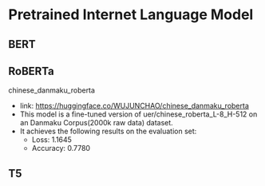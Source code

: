 # Pretrained Internet Language Model

## BERT

## RoBERTa

chinese_danmaku_roberta
- link: https://huggingface.co/WUJUNCHAO/chinese_danmaku_roberta
- This model is a fine-tuned version of uer/chinese_roberta_L-8_H-512 on an Danmaku Corpus(2000k raw data) dataset. 
- It achieves the following results on the evaluation set:
  - Loss: 1.1645
  - Accuracy: 0.7780

## T5
